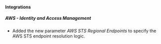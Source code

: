 #### Integrations

##### AWS - Identity and Access Management

- Added the new parameter *AWS STS Regional Endpoints* to specify the AWS STS endpoint resolution logic.
